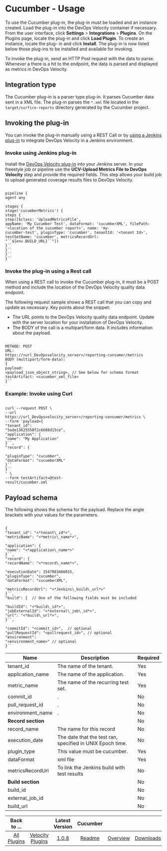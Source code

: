 
# Cucumber - Usage

To use the Cucumber plug-in, the plug-in must be loaded and an instance created. Load the plug-in
into the DevOps Velocity container if necessary. From the user interface, click **Settings** > ****Integrations**** >
**Plugins**. On the Plugins page, locate the plug-in and click **Load Plugin**. To create an instance, locate the plug-
in and click **Install**. The plug-in is now listed below those plug-ins to be installed and available for invoking.


To invoke the plug-in, send an HTTP Post request with the data to parse. Whenever a there is a hit to the endpoint, the
data is parsed and displayed as metrics in DevOps Velocity.

## Integration type

The Cucumber plug-in is a parser type plug-in. It parses Cucumber data sent in a XML file. The plug-in parses the `*.xml` file located in the `target/surfire-reports` directory generated by the Cucumber project.

## Invoking the plug-in


You can invoke the plug-in manually using a REST Call or by [using a Jenkins plug-in](#invokejenkins) to integrate DevOps Velocity in a Jenkins environment.

### Invoke using Jenkins plug-in

Install the [DevOps Velocity plug-in](https://plugins.jenkins.io/urbancode-velocity) into your Jenkins server. In your freestyle job or pipeline use the **UCV-Upload Metrics File to DevOps Velocity** step and provide the required fields. This step allows your build job to upload generated coverage results files to DevOps Velocity.


```

pipeline {
agent any

stages {
stage('cucumberMetrics') {
steps {
step([$class: 'UploadMetricsFile',
appName: 'My Cucumber Test', dataFormat: 'cucumberXML', filePath: '<location of the cucumber report>', name: 'my-
cucumber-test', pluginType: 'cucumber', tenantId: '<tenant Id>', testSetName: 'cucumber', metricsRecordUrl:
"``${env.BUILD_URL}``"])
}``
}``
}``
}``

```

### Invoke the plug-in using a Rest call


When using a REST call to invoke the Cucumber plug-in, it must be a POST method and include the location of the DevOps Velocity quality data endpoint.

The following request sample shows a REST call that you can copy and update as necessary. Key points about the snippet:

* The URL points to the DevOps Velocity quality data endpoint. Update with the server location for your installation of DevOps Velocity.
* The BODY of the call is a multipart/form data. It includes information about the payload.


```

METHOD: POST
URL:
https://<url_DevOpsvelocity_server>/reporting-consumer/metrics
BODY (multipart/form-data):
{
payload:
<payload_json_object_string>, // See below for schema format
testArtifact: <cucumber_xml_file>
}``

```

### Example: Invoke using Curl


```

curl --request POST \
--url
https://url_DevOpsvelocity_server>/reporting-consumer/metrics \
--form 'payload={
"tenant_id":
"5ade13625558f2c6688d15ce",
"application": {
"name": "My Application"
}``,
"record": {

"pluginType": "cucumber",
"dataFormat": "cucumberXML"
}``
}``
' \
--form testArtifact=@test-
result/cucumber.xml

```

## Payload schema

The following shows the schema for the payload. Replace the angle brackets with your values for the parameters.

```

{
"tenant_id": "<*tenant\_id*>",
"metricName": "<*metric\_name*>",

"application": {
"name": "<*application\_name*>"
}``,
"record": {
"recordName": "<*record\_name*>",

"executionDate": 1547983466015,
"pluginType": "cucumber",
"dataFormat": "cucumberXML",

"metricsRecordUrl": "<*Jenkins\_build\_url*>"
}``,
"build": {  // One of the following fields must be included

"buildId": "<*build\_id*>",
"jobExternalId": "<*external\_job\_id*>",
"url": "<*build\_url*>",
}``,

"commitId": "<commit_id>",  // optional
"pullRequestId": "<pullrequest_id>", // optional
"environment":
"<environment_name>" // optional
}``

```

| Name |Description | Required |
| --- | --- | --- |
| tenant\_id | The name of the tenant. | Yes |
| application\_name| The name of the application. | Yes |
| metric\_name | The name of the recurring test set. | Yes |
| commit\_id | . | No |
| pull\_request\_id | . | No |
| environment\_name | . | No |
| **Record section** |  | No |
| record\_name | The name for this record | No |
| execution\_date | The date that the test ran, specified in UNIX Epoch time. | No |
|plugin\_type | This value must be cucumber. | Yes |
| dataFormat | xml file | Yes |
| metricsRecordUrl | To link the Jenkins build with test results | No |
| **Build section** |  | No |
| build\_id |  | No |
| external\_job\_id |  | No|
| build\_url |  | No |


|Back to ...||Latest Version|Cucumber |||
| :---: | :---: | :---: | :---: | :---: | :---: |
|[All Plugins](../../index.md)|[Velocity Plugins](../README.md)|[1.0.8](https://raw.githubusercontent.com/UrbanCode/IBM-UCV-PLUGINS/main/files/ucv-ext-cucumber/ucv-ext-cucumber-1.0.8.tar.zip)|[Readme](README.md)|[Overview](overview.md)|[Downloads](downloads.md)|
